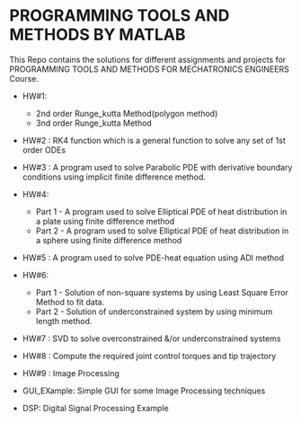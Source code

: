 # PROGRAMMING TOOLS AND METHODS BY MATLAB
This Repo contains the solutions for different assignments and projects for PROGRAMMING TOOLS AND METHODS FOR MECHATRONICS ENGINEERS Course.
- HW#1: 
  - 2nd order Runge_kutta Method(polygon method)
  - 3nd order Runge_kutta Method
 
- HW#2 : RK4 function which is a general function to solve any set of 1st order ODEs
- HW#3 : A program used to solve Parabolic PDE with derivative boundary conditions using implicit finite difference method.

- HW#4: 
  - Part 1 - A program used to solve Elliptical PDE of heat distribution in a plate using finite difference method
  - Part 2 - A program used to solve Elliptical PDE of heat distribution in a sphere using finite difference method

- HW#5 : A program used to solve PDE-heat equation using ADI method
- HW#6: 
  - Part 1 - Solution of non-square systems by using Least Square Error Method to fit data.
  - Part 2 - Solution of underconstrained system by using minimum length method.
- HW#7 : SVD to solve overconstrained &/or underconstrained systems
- HW#8 : Compute the required joint control torques and tip trajectory
- HW#9 : Image Processing
- GUI_EXample: Simple GUI for some Image Processing techniques
- DSP: Digital Signal Processing Example
